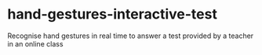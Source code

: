 # hand-gestures-interactive-test
Recognise hand gestures in real time to answer a test provided by a teacher in an online class
